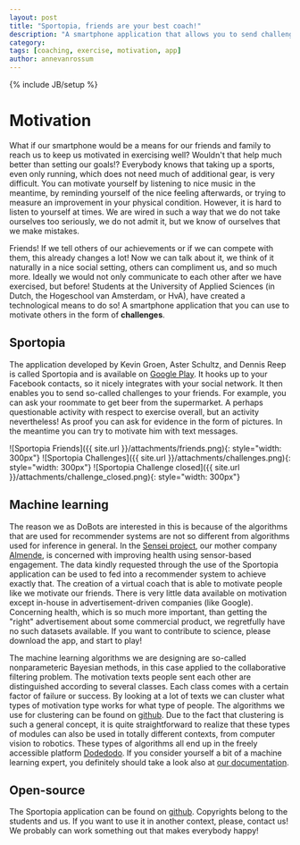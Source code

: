 ```yaml
---
layout: post
title: "Sportopia, friends are your best coach!"
description: "A smartphone application that allows you to send challenges to your friends"
category: 
tags: [coaching, exercise, motivation, app]
author: annevanrossum
---
```

{% include JB/setup %}

# Motivation

What if our smartphone would be a means for our friends and family to reach us to keep us motivated in exercising well? Wouldn't that help much better than setting our goals!? Everybody knows that taking up a sports, even only running, which does not need much of additional gear, is very difficult. You can motivate yourself by listening to nice music in the meantime, by reminding yourself of the nice feeling afterwards, or trying to measure an improvement in your physical condition. However, it is hard to listen to yourself at times. We are wired in such a way that we do not take ourselves too seriously, we do not admit it, but we know of ourselves that we make mistakes.

Friends! If we tell others of our achievements or if we can compete with them, this already changes a lot! Now we can talk about it, we think of it naturally in a nice social setting, others can compliment us, and so much more. Ideally we would not only communicate to each other after we have exercised, but before! Students at the University of Applied Sciences (in Dutch, the Hogeschool van Amsterdam, or HvA), have created a technological means to do so! A smartphone application that you can use to motivate others in the form of **challenges**.

## Sportopia

The application developed by Kevin Groen, Aster Schultz, and Dennis Reep is called Sportopia and is available on [Google Play](https://play.google.com/store/apps/details?id=alm.motiv.AlmendeMotivator). It hooks up to your Facebook contacts, so it nicely integrates with your social network. It then enables you to send so-called challenges to your friends. For example, you can ask your roommate to get beer from the supermarket. A perhaps questionable activity with respect to exercise overall, but an activity nevertheless! As proof you can ask for evidence in the form of pictures. In the meantime you can try to motivate him with text messages.

![Sportopia Friends]({{ site.url }}/attachments/friends.png){: style="width: 300px"}
![Sportopia Challenges]({{ site.url }}/attachments/challenges.png){: style="width: 300px"}
![Sportopia Challenge closed]({{ site.url }}/attachments/challenge_closed.png){: style="width: 300px"}

## Machine learning

The reason we as DoBots are interested in this is because of the algorithms that are used for recommender systems are not so different from algorithms used for inference in general. In the [Sensei project](http://www.commit-nl.nl/projects/sensei-sensor-based-engagement-for-improved-health), our mother company [Almende](http://almende.com), is concerned with improving health using sensor-based engagement. The data kindly requested through the use of the Sportopia application can be used to fed into a recommender system to achieve exactly that. The creation of a virtual coach that is able to motivate people like we motivate our friends. There is very little data available on motivation except in-house in advertisement-driven companies (like Google). Concerning health, which is so much more important, than getting the "right" advertisement about some commercial product, we regretfully have no such datasets available. If you want to contribute to science, please download the app, and start to play!

The machine learning algorithms we are designing are so-called nonparameteric Bayesian methods, in this case applied to the collaborative filtering problem. The motivation texts people sent each other are distinguished according to several classes. Each class comes with a certain factor of failure or success. By looking at a lot of texts we can cluster what types of motivation type works for what type of people. The algorithms we use for clustering can be found on [github](https://github.com/mrquincle/aim_modules). Due to the fact that clustering is such a general concept, it is quite straightforward to realize that these types of modules can also be used in totally different contexts, from computer vision to robotics. These types of algorithms all end up in the freely accessible platform [Dodedodo](http://www.dodedodo.com/). If you consider yourself a bit of a machine learning expert, you definitely should take a look also at [our documentation](https://dobots.github.io/aim/).

## Open-source

The Sportopia application can be found on [github](https://github.com/almende/motivator). Copyrights belong to the students and us. If you want to use it in another context, please, contact us! We probably can work something out that makes everybody happy!

